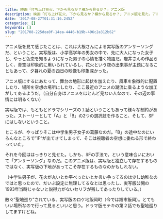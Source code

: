 ```yaml
---
title: 映画「打ち上げ花火、下から見るか？横から見るか？」アニメ版
description: 映画「打ち上げ花火、下から見るか？横から見るか？」アニメ版を見た。アニメ版とつけているのは、実写版の方が、テレビドラマの後、劇場版になっているからだ。
date: '2017-08-27T01:31:16.245Z'
categories: []
keywords: []
slug: "201708-225dea0f-14ea-4446-b19b-496c2a312b62"
---
```

アニメ版を見て感じたことは、これは大根さんによる実写版のアンサーソングだ、ということ。実写版は、小学高学年の男女の中で、先に大人になった女子と、やっと色恋を知るようになった男子の心情を描く物語だ。岩井さんの作品らしく、青空は印象的に用いられているし、花火という夜の出来事が主題になることもあって、夕暮れの夏の西日の映像も印象深かった。

アニメ版にするにあたって、舞台の地形に起伏を加えたり、風車を象徴的に配置したり、場所を空想の場所にしたり、ここ最近のアニメの潮流に乗るような加工がしてあるようだ。（自分自身はアニメをほとんど見ない人なので、その辺の事情には明るくない）

実写版では、もともとドラマシリーズの１話ということもあって様々な制約があった。ストーリーとして「A」と「B」の2つの選択肢を作ること、そして、SFにはしないということ。

ところが、やっぱりそこは中学生男子女子の葛藤なのだ。「B」の途中なのにいろんなところで”IF”が出てきてしまって、そこは視聴者の空想に委ねる形で終わっていた。

それを今回ははっきりと見せた。しかも、SFの手法で。という意味合いにおいて「アンサーソング」なのだ。このアニメ版は、実写版と独立して存在するものではなく、実写版の下地があってこそ存在するものなのかもしれない。

（中学生男子が、花火が丸いとか平べったいとか言い争ってるのは少し幼稚なのではと思ったので、だいぶ設定に無理してるなとは思ったし、実写版公開の1993年当時じゃないと説得力がないセリフが残してあったりしている。）

散々”聖地巡り”されている、実写版のロケ地飯岡町（今では旭市飯岡）。とてもいい場所なので行って見るといいと思う。ドラマ版モテキの第２話でも聖地巡りしてますけどね。